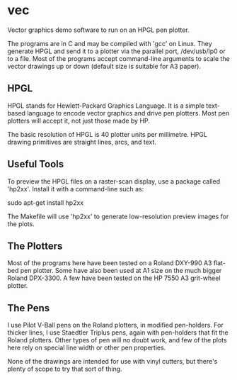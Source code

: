# vec

Vector graphics demo software to run on an HPGL pen plotter.

The programs are in C and may be compiled with 'gcc' on Linux.
They generate HPGL and send it to a plotter via the parallel port,
/dev/usb/lp0 or to a file.
Most of the programs accept command-line arguments to scale the vector
drawings up or down (default size is suitable for A3 paper).

## HPGL

HPGL stands for Hewlett-Packard Graphics Language.
It is a simple text-based language to encode vector graphics and
drive pen plotters.
Most pen plotters will accept it, not just those made by HP.

The basic resolution of HPGL is 40 plotter units per millimetre.
HPGL drawing primitives are straight lines, arcs, and text.

## Useful Tools

To preview the HPGL files on a raster-scan display,
use a package called 'hp2xx'.
Install it with a command-line such as:

sudo apt-get install hp2xx

The Makefile will use 'hp2xx' to generate low-resolution preview images
for the plots.

## The Plotters

Most of the programs here have been tested on a Roland DXY-990 A3
flat-bed pen plotter.
Some have also been used at A1 size on the much bigger Roland DPX-3300.
A few have been tested on the HP 7550 A3 grit-wheel plotter.

## The Pens

I use Pilot V-Ball pens on the Roland plotters, in modified pen-holders.
For thicker lines, I use Staedtler Triplus pens, again with pen-holders
that fit the Roland plotters.
Other types of pen will no doubt work, and few of the plots here rely
on special line width or other pen properties.

None of the drawings are intended for use with vinyl cutters, but there's
plenty of scope to try that sort of thing.

